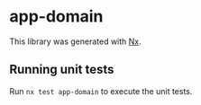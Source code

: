 # app-domain

This library was generated with [Nx](https://nx.dev).

## Running unit tests

Run `nx test app-domain` to execute the unit tests.
